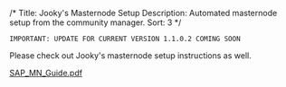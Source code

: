 /*
Title: Jooky's Masternode Setup
Description: Automated masternode setup from the community manager.
Sort: 3
*/

```
IMPORTANT: UPDATE FOR CURRENT VERSION 1.1.0.2 COMING SOON
```

Please check out Jooky's masternode setup instructions as well.  

[SAP_MN_Guide.pdf](https://github.com/methuselah-coin/kb/blob/master/themes/default/public/file/SAP%20MN%20Guidev1.8.pdf)
